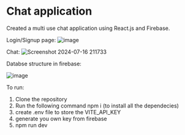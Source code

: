 # Chat application

Created a multi use chat application using React.js and Firebase.

Login/Signup page:
![image](https://github.com/user-attachments/assets/79bb156d-8611-4ff4-a46d-aa7028861695)

Chat:
![Screenshot 2024-07-16 211733](https://github.com/user-attachments/assets/46828cac-f7d5-42ce-905f-2ffad09f7c6b)

Databse structure in firebase:

![image](https://github.com/user-attachments/assets/fb6e3308-24df-4ac1-966a-2f9c667b8482)

To run:

1. Clone the repository
2. Run the following command npm i (to install all the dependecies)
3. create .env file to store the VITE_API_KEY
4. generate you own key from firebase
5. npm run dev
